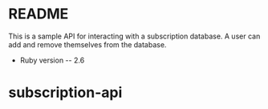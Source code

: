 # README

This is a sample API for interacting with a subscription database. A user can add and remove themselves from the database. 

* Ruby version -- 2.6

# subscription-api
